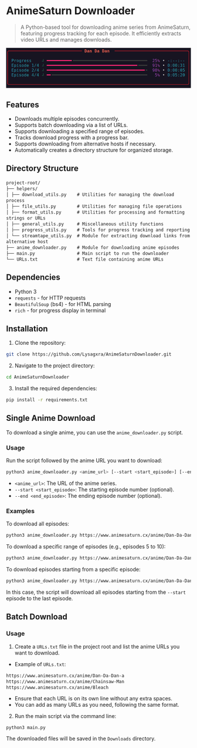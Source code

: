 # AnimeSaturn Downloader

> A Python-based tool for downloading anime series from AnimeSaturn, featuring progress tracking for each episode. It efficiently extracts video URLs and manages downloads.

![Screenshot](https://github.com/Lysagxra/AnimeSaturnDownloader/blob/8f8cf230cb28bc37d0004bded26d2fcf9344427d/misc/Screenshot.png)

## Features

- Downloads multiple episodes concurrently.
- Supports batch downloading via a list of URLs.
- Supports downloading a specified range of episodes.
- Tracks download progress with a progress bar.
- Supports downloading from alternative hosts if necessary.
- Automatically creates a directory structure for organized storage.

## Directory Structure

```
project-root/
├── helpers/
│ ├── download_utils.py    # Utilities for managing the download process
│ ├── file_utils.py        # Utilities for managing file operations
│ ├── format_utils.py      # Utilities for processing and formatting strings or URLs
│ ├── general_utils.py     # Miscellaneous utility functions
│ ├── progress_utils.py    # Tools for progress tracking and reporting
│ └── streamtape_utils.py  # Module for extracting download links from alternative host
├── anime_downloader.py    # Module for downloading anime episodes
├── main.py                # Main script to run the downloader
└── URLs.txt               # Text file containing anime URLs
```

## Dependencies

- Python 3
- `requests` - for HTTP requests
- `BeautifulSoup` (bs4) - for HTML parsing
- `rich` - for progress display in terminal

## Installation

1. Clone the repository:

```bash
git clone https://github.com/Lysagxra/AnimeSaturnDownloader.git
```

2. Navigate to the project directory:

```bash
cd AnimeSaturnDownloader
```

3. Install the required dependencies:

```bash
pip install -r requirements.txt
```

## Single Anime Download

To download a single anime, you can use the `anime_downloader.py` script.

### Usage

Run the script followed by the anime URL you want to download:

```bash
python3 anime_downloader.py <anime_url> [--start <start_episode>] [--end <end_episode>]
```

- `<anime_url>`: The URL of the anime series.
- `--start <start_episode>`: The starting episode number (optional).
- `--end <end_episode>`: The ending episode number (optional).

### Examples

To download all episodes:
```bash
python3 anime_downloader.py https://www.animesaturn.cx/anime/Dan-Da-Dan-a
```

To download a specific range of episodes (e.g., episodes 5 to 10):
```bash
python3 anime_downloader.py https://www.animesaturn.cx/anime/Dan-Da-Dan-a --start 5 --end 10
```

To download episodes starting from a specific episode:
```bash
python3 anime_downloader.py https://www.animesaturn.cx/anime/Dan-Da-Dan-a --start 5
```
In this case, the script will download all episodes starting from the `--start` episode to the last episode.

## Batch Download

### Usage

1. Create a `URLs.txt` file in the project root and list the anime URLs you want to download.

- Example of `URLs.txt`:

```
https://www.animesaturn.cx/anime/Dan-Da-Dan-a
https://www.animesaturn.cx/anime/Chainsaw-Man
https://www.animesaturn.cx/anime/Bleach
```

- Ensure that each URL is on its own line without any extra spaces.
- You can add as many URLs as you need, following the same format.

2. Run the main script via the command line:

```bash
python3 main.py
```

The downloaded files will be saved in the `Downloads` directory.

